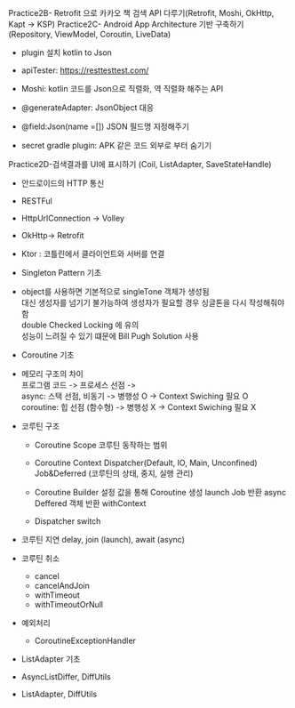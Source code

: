 Practice2B- Retrofit 으로 카카오 책 검색 API 다루기(Retrofit, Moshi, OkHttp, Kapt -> KSP)
Practice2C- Android App Architecture 기반 구축하기 (Repository, ViewModel, Coroutin, LiveData)

- plugin 설치 kotlin to Json

- apiTester: https://resttesttest.com/

- Moshi: kotlin 코드를 Json으로 직렬화, 역 직렬화 해주는 API
- @generateAdapter: JsonObject 대응
- @field:Json(name =[]) JSON 필드명 지정해주기

- secret gradle plugin: APK 같은 코드 외부로 부터 숨기기

Practice2D-검색결과를 UI에 표시하기 (Coil, ListAdapter, SaveStateHandle)

- 안드로이드의 HTTP 통신
- RESTFul
- HttpUrlConnection -> Volley
- OkHttp-> Retrofit
- Ktor : 코틀린에서 클라이언트와 서버를 연결

- Singleton Pattern 기초
- object를 사용하면 기본적으로 singleTone 객체가 생성됨        
  대신 생성자를 넘기기 불가능하여 생성자가 필요할 경우 싱글톤을 다시 작성해줘야함    
  double Checked Locking 에 유의    
  성능이 느려질 수 있기 떄문에 Bill Pugh Solution 사용

- Coroutine 기초
- 메모리 구조의 차이    
  프로그램 코드 -> 프로세스 선점 ->    
  async: 스택 선점, 비동기 -> 병행성 O -> Context Swiching 필요 O   
  coroutine: 힙 선점 (함수형) -> 병행성 X -> Context Swiching 필요 X

- 코루틴 구조
    - Coroutine Scope 코루틴 동작하는 범위
    - Coroutine Context Dispatcher(Default, IO, Main, Unconfined)    
      Job&Deferred (코루틴의 상태, 중지, 실행 관리)

    - Coroutine Builder
      설정 값을 통해 Coroutine 생성
      launch Job 반환 async Deffered 객체 반환
      withContext
    - Dispatcher switch

- 코루틴 지연
  delay, join (launch), await (async)
- 코루틴 취소
    - cancel
    - cancelAndJoin
    - withTimeout
    - withTimeoutOrNull

- 예외처리
    - CoroutineExceptionHandler


- ListAdapter 기초
- AsyncListDiffer, DiffUtils
- ListAdapter, DiffUtils